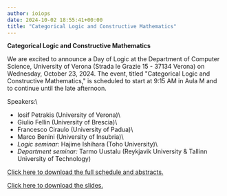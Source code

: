 ```yaml
---
author: ioiops
date: 2024-10-02 18:55:41+00:00
title: "Categorical Logic and Constructive Mathematics"
---
```


**Categorical Logic and Constructive Mathematics**

We are excited to announce a Day of Logic at the Department of Computer Science, University of Verona (Strada le Grazie 15 - 37134 Verona) on Wednesday, October 23, 2024.
The event, titled "Categorical Logic and Constructive Mathematics," is scheduled to start at 9:15 AM in Aula M and to continue until the late afternoon.

Speakers:\
- Iosif Petrakis (University of Verona)\
- Giulio Fellin (University of Brescia)\
- Francesco Ciraulo (University of Padua)\
- Marco Benini (University of Insubria)\
- *Logic seminar:* Hajime Ishihara (Toho University)\
- *Department seminar:* Tarmo Uustalu (Reykjavik University & Tallinn University of Technology)

[Click here to download the full schedule and abstracts.](https://univr-my.sharepoint.com/:b:/g/personal/giulio_fellin_univr_it/EUEAHTEqrWNGn1-i6RvntTABhgl_xqVgPMV4wVORrdTEew?e=p1VDw9)

[Click here to download the slides.](https://mega.nz/folder/ssoTQIJI#qbB1CZdIWSBSamUsX6oRXA)
